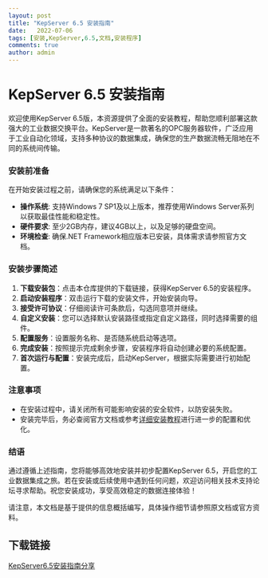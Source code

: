 ```yaml
---
layout: post
title: "KepServer 6.5 安装指南"
date:   2022-07-06
tags: [安装,KepServer,6.5,文档,安装程序]
comments: true
author: admin
---
```

# KepServer 6.5 安装指南

欢迎使用KepServer 6.5版，本资源提供了全面的安装教程，帮助您顺利部署这款强大的工业数据交换平台。KepServer是一款著名的OPC服务器软件，广泛应用于工业自动化领域，支持多种协议的数据集成，确保您的生产数据流畅无阻地在不同的系统间传输。

### 安装前准备

在开始安装过程之前，请确保您的系统满足以下条件：
- **操作系统**: 支持Windows 7 SP1及以上版本，推荐使用Windows Server系列以获取最佳性能和稳定性。
- **硬件要求**: 至少2GB内存，建议4GB以上，以及足够的硬盘空间。
- **环境检查**: 确保.NET Framework相应版本已安装，具体需求请参照官方文档。

### 安装步骤简述

1. **下载安装包**：点击本仓库提供的下载链接，获得KepServer 6.5的安装程序。
2. **启动安装程序**：双击运行下载的安装文件，开始安装向导。
3. **接受许可协议**：仔细阅读许可条款后，勾选同意项并继续。
4. **自定义安装**：您可以选择默认安装路径或指定自定义路径，同时选择需要的组件。
5. **配置服务**：设置服务名称、是否随系统启动等选项。
6. **完成安装**：按照提示完成剩余步骤，安装程序将自动创建必要的系统配置。
7. **首次运行与配置**：安装完成后，启动KepServer，根据实际需要进行初始配置。

### 注意事项
- 在安装过程中，请关闭所有可能影响安装的安全软件，以防安装失败。
- 安装完毕后，务必查阅官方文档或参考[详细安装教程](https://blog.csdn.net/han_better/article/details/81624924)进行进一步的配置和优化。

### 结语

通过遵循上述指南，您将能够高效地安装并初步配置KepServer 6.5，开启您的工业数据集成之旅。若在安装或后续使用中遇到任何问题，欢迎访问相关技术支持论坛寻求帮助。祝您安装成功，享受高效稳定的数据连接体验！

请注意，本文档是基于提供的信息概括编写，具体操作细节请参照原文档或官方资料。

## 下载链接

[KepServer6.5安装指南分享](https://pan.quark.cn/s/512ecc9252a9)